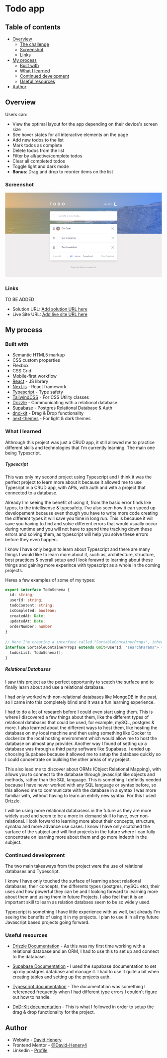 # Todo app

## Table of contents

- [Overview](#overview)
  - [The challenge](#the-challenge)
  - [Screenshot](#screenshot)
  - [Links](#links)
- [My process](#my-process)
  - [Built with](#built-with)
  - [What I learned](#what-i-learned)
  - [Continued development](#continued-development)
  - [Useful resources](#useful-resources)
- [Author](#author)


## Overview

Users can:

- View the optimal layout for the app depending on their device's screen size
- See hover states for all interactive elements on the page
- Add new todos to the list
- Mark todos as complete
- Delete todos from the list
- Filter by all/active/complete todos
- Clear all completed todos
- Toggle light and dark mode
- **Bonus**: Drag and drop to reorder items on the list

### Screenshot

![light-laptop-screenshot](./screenshot/light-laptop-screenshot.png)

### Links

TO BE ADDED

- Solution URL: [Add solution URL here](https://your-solution-url.com)
- Live Site URL: [Add live site URL here](https://your-live-site-url.com)

## My process

### Built with

- Semantic HTML5 markup
- CSS custom properties
- Flexbox
- CSS Grid
- Mobile-first workflow
- [React](https://reactjs.org/) - JS library
- [Next.js](https://nextjs.org/) - React framework
- [Typescript](https://www.typescriptlang.org/) - Type safety
- [TailwindCSS](https://tailwindcss.com/) - For CSS Utility classes
- [Drizzle](https://orm.drizzle.team/) - Communicating with a relational database
- [Supabase](https://supabase.com/) - Postgres Relational Database & Auth
- [dnd-kit](https://docs.dndkit.com/) - Drag & Drop functionality
- [next-themes](https://www.npmjs.com/package/next-themes) - For light & dark themes


### What I learned


Althrough this project was just a CRUD app, it still allowed me to practice different skills and technologies that I'm currently learning. The main one being Typescript.

##### Typescript

This was only my second project using Typescript and I think it was the perfect project to learn more about it because it allowed me to use Typesript in a CRUD app, with APIs, with auth and with a project that connected to a database.

Already I'm seeing the benefit of using it, from the basic error finds like typos, to the intellisense & typesafety. I've also seen how it can speed up developement because even though you have to write more code creating the different types it will save you time in long run. This is because it will save you having to find and solve different errors that would usually occur during runtime and you will not have to spend time tracking down these errors and solving them, as typescript will help you solve these errors before they even happen.

I know I have only begun to learn about Typescript and there are many things I would like to learn more about it, such as, architecture, structure, best practices & overall setup and I look forawrd to learning about these things and gaining more experince with typescript as a whole in the coming projects.

Heres a few examples of some of my types:
```ts
export interface TodoSchema {
  id: string;
  userId: string;
  todoContent: string;
  isCompleted: boolean;
  createdAt: Date;
  updatedAt: Date;
  orderNumber: number
}

// Here I'm creating a interface called "SortableContainerProps", inheriting the types from the "UserId" interface, while also excluding the "searchParams" value from "UserId".
interface SortableContainerProps extends Omit<UserId, "searchParams"> {
  todosList: TodoSchema[];
}
```

##### Relational Databases

I saw this project as the perfect opportunity to scatch the surface and to finally learn about and use a relational database.

I had only worked with non-relational databases like MongoDB in the past, so I came into this completely blind and It was a fun learning experience.

I had to do a lot of research before I could even start using them. This is where I discovered a few things about them, like the different types of relational databases that could be used, for example, mySQL, postgres & more. I also learned about the different ways to host them, like hosting the database on my local machine and then using something like Docker to dockerize the local hosting environment which would allow me to host the database on almost any provider. Another way I found of setting up a database was through a third party software like Supabase. I ended up choosing Supabase because it allowed me to setup the database quickly so I could concentrate on building the other areas of my project.

This also lead me to discover about ORMs (Object Relational Mapping), with allows you to connect to the database through javascript like objects and methods, rather than the SQL language. This is something I definitly needed because I have never worked with any SQL language or syntax before, so this allowed me to communicate with the database in a syntax I was more familiar with, without having to learn an entirly new syntax. For this I used Drizzle.

I will be using more relational databasess in the future as they are more widely used and seem to be a more in-demand skill to have, over non-relational. I look forward to learning more about their concepts, structure, synatax and more advance use cases. I know I have only scatched the surface of the subject and will find projects in the future where I can fully concentrate on learning more about them and go more indepth in the subject.

### Continued development

The two main takeaways from the project were the use of relational databases and Typescript.

I know I have only touched the surface of learning about relational databases, their concepts, the differents types (postgres, mySQL etc), their uses and how powerful they can be and I looking forward to learning more about them and using them in future Projects. I also feel that it is an important skill to learn as relation databses seem to be so widely used.

Typescript is something I have little experience with as well, but already I'm seeing the benefits of using it in my projects. I plan to use it in all my future Javascript based projects going forward. 

### Useful resources

- [Drizzle Documentation](https://orm.drizzle.team/docs/overview) - As this was my first time working with a relational database and an ORM, I had to use this to set up and connect to the database.

- [Supabase Documentation](https://supabase.com/docs) - I used the supabase documentation to set up my postgres database and manage it. I had to use it quite a bit when creating tables and setting up the projects auth.

- [Typescript documentation](https://www.typescriptlang.org/docs/) - The documentation was something I referenced frequently when I had different type errors I couldn't figure out how to handle.

- [DnD-Kit documentation](https://docs.dndkit.com/presets/sortable#drag-overlay/) - This is what I followed in order to setup the drag & drop functionality for the project.

## Author

- Website - [David Henery](https://www.djhwebdevelopment.com)
- Frontend Mentor - [@David-Henery4](https://www.frontendmentor.io/profile/David-Henery4)
- Linkedin - [Profile](https://www.linkedin.com/in/david-henery-725458241/)